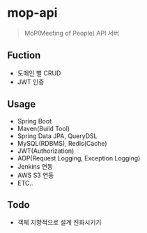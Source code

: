 # mop-api
> MoP(Meeting of People) API 서버  

## Fuction
* 도메인 별 CRUD
* JWT 인증

## Usage
* Spring Boot
* Maven(Build Tool)
* Spring Data JPA, QueryDSL
* MySQL(RDBMS), Redis(Cache)
* JWT(Authorization)
* AOP(Request Logging, Exception Logging)
* Jenkins 연동
* AWS S3 연동
* ETC..

## Todo
* 객체 지향적으로 설계 진화시키기
